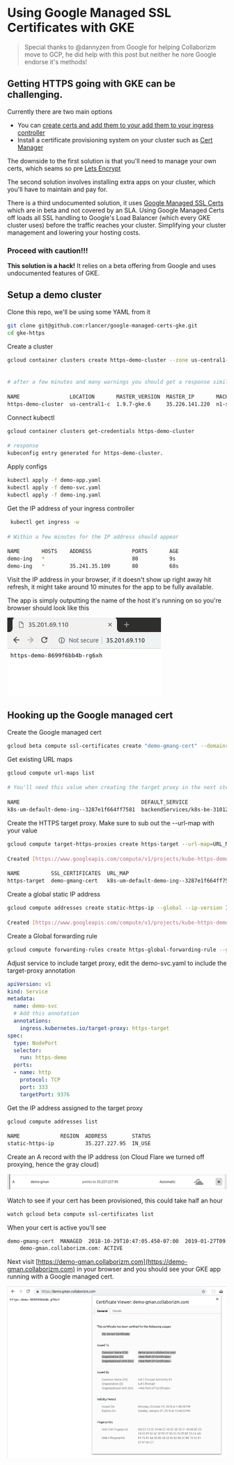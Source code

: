 # Using Google Managed  SSL Certificates with GKE  
 
> Special thanks to @dannyzen from Google for helping Collaborizm move to GCP, he did help with this post but neither he nore Google endorse it's methods!
 
## Getting HTTPS going with GKE can be challenging. 

Currently there are two main options 

* You can [create certs and add them to your add them to your ingress controller](https://cloud.google.com/kubernetes-engine/docs/how-to/ingress-multi-ssl)        
* Install a certificate provisioning system on your cluster such as [Cert Manager](https://github.com/jetstack/cert-manager)

The downside to the first solution is that you'll need to manage your own certs, which seams so pre [
Lets Encrypt](https://letsencrypt.org/)

The second solution involves installing extra apps on your cluster, which you'll have to maintain and pay for.

There is a third undocumented solution, it uses [Google Managed SSL Certs](https://cloud.google.com/load-balancing/docs/ssl-certificates#certificate-resource-status) 
which are in beta and not covered by an SLA. Using Google Managed Certs off loads all SSL handling to 
Google's Load Balancer (which every GKE cluster uses) before the traffic reaches your cluster. Simplifying your cluster management and lowering your hosting costs.   

   

### Proceed with caution!!!

**This solution is a hack!** It relies on a beta offering from Google and uses undocumented features of GKE.    

 
 ## Setup a demo cluster

Clone this repo, we'll be using some YAML from it 

```bash
git clone git@github.com:rlancer/google-managed-certs-gke.git
cd gke-https
```

Create a cluster

```bash
gcloud container clusters create https-demo-cluster --zone us-central1-c 


# after a few minutes and many warnings you should get a response similar to  

NAME                LOCATION       MASTER_VERSION  MASTER_IP       MACHINE_TYPE   NODE_VERSION  NUM_NODES  STATUS
https-demo-cluster  us-central1-c  1.9.7-gke.6     35.226.141.220  n1-standard-1  1.9.7-gke.6   3          RUNNING
```

Connect kubectl

```bash
gcloud container clusters get-credentials https-demo-cluster

# response
kubeconfig entry generated for https-demo-cluster.
```

Apply configs  


```bash
kubectl apply -f demo-app.yaml
kubectl apply -f demo-svc.yaml
kubectl apply -f demo-ing.yaml
```

Get the IP address of your ingress controller

```bash
 kubectl get ingress -w 

# Within a few minutes for the IP address should appear 
 
NAME       HOSTS    ADDRESS             PORTS       AGE
demo-ing   *                            80          9s
demo-ing   *        35.241.35.109       80          68s
```

Visit the IP address in your browser, if it doesn't 
show up right away hit refresh, it might take around 10 minutes 
for the app to be fully available.

 
The app is simply outputting the name of the host it's running 
on so you're browser should look like this 


![host name app running on HTTP](screenshots/non_http_success.png) 


## Hooking up the Google managed cert 

Create the Google managed cert

```bash
gcloud beta compute ssl-certificates create "demo-gmang-cert" --domains demo-gman.collaborizm.com
```

Get existing URL maps  

```bash
gcloud compute url-maps list

# You'll need this value when creating the target proxy in the next step

NAME                                       DEFAULT_SERVICE
k8s-um-default-demo-ing--3287e1f664ff7581  backendServices/k8s-be-31012--3287e1f664ff7581
```

Create the HTTPS target proxy. Make sure to sub out the --url-map with your value
```bash
gcloud compute target-https-proxies create https-target --url-map=URL_MAP_VALUE_FROM_ABOVE --ssl-certificates=demo-gmang-cert

Created [https://www.googleapis.com/compute/v1/projects/kube-https-demo/global/targetHttpsProxies/https-target].

NAME          SSL_CERTIFICATES  URL_MAP
https-target  demo-gmang-cert   k8s-um-default-demo-ing--3287e1f664ff7581
```

Create a global static IP address 
```bash
gcloud compute addresses create static-https-ip --global --ip-version IPV4

Created [https://www.googleapis.com/compute/v1/projects/kube-https-demo/global/addresses/static-https-ip].
```

Create a Global forwarding rule
```bash
gcloud compute forwarding-rules create https-global-forwarding-rule --global --ip-protocol=TCP --ports=443 --target-https-proxy=https-target --address static-https-ip 
``` 

Adjust service to include target proxy, edit the demo-svc.yaml to include the target-proxy annotation

```yaml
apiVersion: v1
kind: Service
metadata:
  name: demo-svc
  # Add this annotation
  annotations:
    ingress.kubernetes.io/target-proxy: https-target
spec:
  type: NodePort
  selector:
    run: https-demo
  ports:
  - name: http
    protocol: TCP
    port: 333
    targetPort: 9376
```


Get the IP address assigned to the target proxy

```bash
gcloud compute addresses list
 
NAME             REGION  ADDRESS        STATUS
static-https-ip          35.227.227.95  IN_USE

```

Create an A record with the IP address (on Cloud Flare we turned off proxying, hence the gray cloud)

![dns entry CloudFlare](screenshots/dns_entry.png)


Watch to see if your cert has been provisioned, this could take half an hour 

```bash
watch gcloud beta compute ssl-certificates list
```

When your cert is active you'll see 

```bash
demo-gmang-cert  MANAGED  2018-10-29T10:47:05.450-07:00  2019-01-27T09:48:20.000-08:00  ACTIVE
    demo-gman.collaborizm.com: ACTIVE
```

Next visit [https://demo-gman.collaborizm.com](https://demo-gman.collaborizm.com) in your browser and you should see your GKE app running with a Google managed cert.

![successful](screenshots/success.png)

